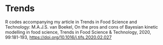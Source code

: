 # Trends
R codes accompanying my article in Trends in Food Science and Technology: M.A.J.S. van Boekel, On the pros and cons of Bayesian kinetic modelling in food science, Trends in Food Science & Technology, 2020, 99:181-193, https://doi.org/10.1016/j.tifs.2020.02.027
